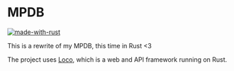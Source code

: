 # MPDB

[![made-with-rust](https://img.shields.io/badge/Made%20with-Rust-1f425f.svg)](https://www.rust-lang.org/)

This is a rewrite of my MPDB, this time in Rust <3

The project uses [Loco](https://loco.rs), which is a web and API framework running on Rust.
